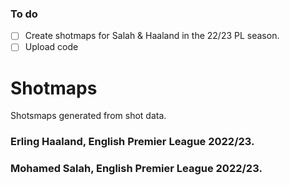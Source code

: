 ### To do
- [ ] Create shotmaps for Salah & Haaland in the 22/23 PL season.
- [ ] Upload code

# Shotmaps
Shotsmaps generated from shot data.

### Erling Haaland, English Premier League 2022/23.

### Mohamed Salah, English Premier League 2022/23.

